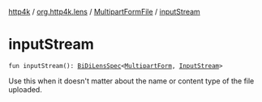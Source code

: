 [http4k](../../index.md) / [org.http4k.lens](../index.md) / [MultipartFormFile](index.md) / [inputStream](./input-stream.md)

# inputStream

`fun inputStream(): `[`BiDiLensSpec`](../-bi-di-lens-spec/index.md)`<`[`MultipartForm`](../-multipart-form/index.md)`, `[`InputStream`](https://docs.oracle.com/javase/9/docs/api/java/io/InputStream.html)`>`

Use this when it doesn't matter about the name or content type of the file uploaded.

